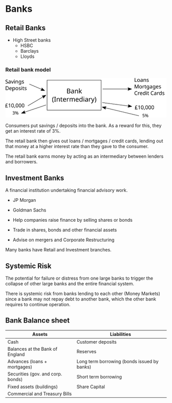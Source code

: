 # Banks #

## Retail Banks ##
- High Street banks
  - HSBC
  - Barclays
  - Lloyds

### Retail bank model ###
![Retail Bank Model](diagrams/retail_bank_model.svg#mono-black)

Consumers put savings / deposits into the bank. 
As a reward for this, they get an interest rate of 3%.

The retail bank then gives out loans / mortgages / credit cards, lending out that money at a higher interest rate than they gave to the consumer.

The retail bank earns money by acting as an intermediary between lenders and borrowers.

## Investment Banks ##
A financial institution undertaking financial advisory work.
- JP Morgan
- Goldman Sachs

- Help companies raise finance by selling shares or bonds
- Trade in shares, bonds and other financial assets
- Advise on mergers and Corporate Restructuring

Many banks have Retail and Investment branches.

## Systemic Risk ##
The potential for failure or distress from one large banks to trigger the collapse of other large banks and the entire financial system.

There is systemic risk from banks lending to each other (Money Markets) since a bank may not repay debt to another bank, which the other bank requires to continue operation.

## Bank Balance sheet ##
| Assets                            | Liabilities                                 |
|-----------------------------------|---------------------------------------------|
| Cash                              | Customer deposits                           |
| Balances at the Bank of England   | Reserves                                    |
| Advances (loans + mortgages)      | Long term borrowing (bonds issued by banks) |
| Securities (gov. and corp. bonds) | Short term borrowing                        |
| Fixed assets (buildings)          | Share Capital                               |
| Commercial and Treasury Bills     |                                             |
